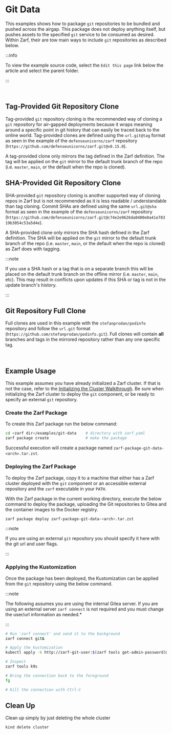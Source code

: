 # Git Data

This examples shows how to package `git` repositories to be bundled and pushed across the airgap.  This package does not deploy anything itself, but pushes assets to the specified `git` service to be consumed as desired.  Within Zarf, their are tow main ways to include `git` repositories as described below.

:::info

To view the example source code, select the `Edit this page` link below the article and select the parent folder.

:::

&nbsp;


## Tag-Provided Git Repository Clone

Tag-provided `git` repository cloning is the recommended way of cloning a `git` repository for air-gapped deployments because it wraps meaning around a specific point in git history that can easily be traced back to the online world. Tag-provided clones are defined using the `url.git@tag` format as seen in the example of the `defenseunicorns/zarf` repository (`https://github.com/defenseunicorns/zarf.git@v0.15.0`).

A tag-provided clone only mirrors the tag defined in the Zarf definition. The tag will be applied on the `git` mirror to the default trunk branch of the repo (i.e. `master`, `main`, or the default when the repo is cloned).

## SHA-Provided Git Repository Clone

SHA-provided `git` repository cloning is another supported way of cloning repos in Zarf but is not recommended as it is less readable / understandable than tag cloning.  Commit SHAs are defined using the same `url.git@sha` format as seen in the example of the `defenseunicorns/zarf` repository (`https://github.com/defenseunicorns/zarf.git@c74e2e9626da0400e0a41e78319b3054c53a5d4e`).

A SHA-provided clone only mirrors the SHA hash defined in the Zarf definition. The SHA will be applied on the `git` mirror to the default trunk branch of the repo (i.e. `master`, `main`, or the default when the repo is cloned) as Zarf does with tagging.

:::note

If you use a SHA hash or a tag that is on a separate branch this will be placed on the default trunk branch on the offline mirror (i.e. `master`, `main`, etc).  This may result in conflicts upon updates if this SHA or tag is not in the update branch's history.

:::

## Git Repository Full Clone

Full clones are used in this example with the `stefanprodan/podinfo` repository and follow the `url.git` format (`https://github.com/stefanprodan/podinfo.git`). Full clones will contain **all** branches and tags in the mirrored repository rather than any one specific tag.

&nbsp;

## Example Usage

This example assumes you have already initialized a Zarf cluster. If that is not the case, refer to the [Initializing the Cluster Walkthrough](../../docs/13-walkthroughs/1-initializing-a-k8s-cluster.md). Be sure when initializing the Zarf cluster to deploy the `git` component, or be ready to specify an external `git` repository.

### Create the Zarf Package

To create this Zarf package run the below command:

```sh
cd <zarf dir>/examples/git-data    # directory with zarf.yaml
zarf package create                # make the package
```

Successful execution will create a package named `zarf-package-git-data-<arch>.tar.zst`.

### Deploying the Zarf Package

To deploy the Zarf package, copy it to a machine that either has a Zarf cluster deployed with the `git` component or an accessible external repository and the `zarf` executable in your `PATH`.

With the Zarf package in the current working directory, execute the below command to deploy the package, uploading the Git repositories to Gitea and the container images to the Docker registry.

```sh
zarf package deploy zarf-package-git-data-<arch>.tar.zst
```

:::note

If you are using an external `git` repository you should specify it here with the git url and user flags.

:::

### Applying the Kustomization

Once the package has been deployed, the Kustomization can be applied from the `git` repository using the below command.

:::note

The following assumes you are using the internal Gitea server. If you are using an external server `zarf connect` is not required and you must change the user/url information as needed.*

:::

```sh
# Run 'zarf connect' and send it to the background
zarf connect git&

# Apply the kustomization
kubectl apply -k http://zarf-git-user:$(zarf tools get-admin-password)@localhost:<WhicheverPortGotUsed>/zarf-git-user/mirror__github.com__stefanprodan__podinfo//kustomize

# Inspect
zarf tools k9s

# Bring the connection back to the foreground
fg

# Kill the connection with Ctrl-C
```

## Clean Up

Clean up simply by just deleting the whole cluster

```sh
kind delete cluster
```
